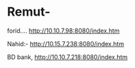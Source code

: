 # Remut-




forid.... http://10.10.7.98:8080/index.htm

Nahid:- http://10.15.7.238:8080/index.htm

BD bank, http://10.10.7.218:8080/index.htm

